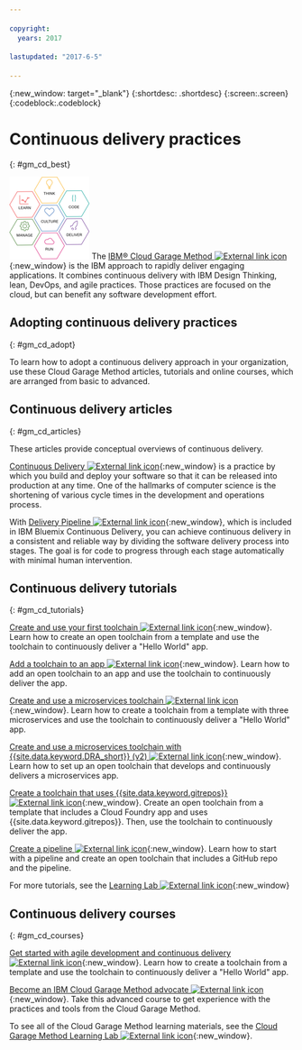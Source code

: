 ```yaml
---

copyright:
  years: 2017

lastupdated: "2017-6-5"

---
```

<!-- Copyright info at top of file: REQUIRED
    The copyright info is YAML content that must occur at the top of the MD file, before attributes are listed.
    It must be surrounded by 3 dashes.
    The value "years" can contain just one year or a two years separated by a comma. (years: 2014, 2016)
    Indentation as per the previous template must be preserved.
-->

{:new_window: target="_blank"}
{:shortdesc: .shortdesc}
{:screen:.screen}
{:codeblock:.codeblock}

# Continuous delivery practices
{: #gm_cd_best}

![Garage Method phases](images/garage_method_phases.png)  The [IBM&reg; Cloud Garage Method ![External link icon](../../icons/launch-glyph.svg "External link icon")](https://www.ibm.com/devops/method){:new_window} is the IBM approach to rapidly deliver engaging applications. It combines continuous delivery with IBM Design Thinking, lean, DevOps, and agile practices. Those practices are focused on the cloud, but can benefit any software development effort.


## Adopting continuous delivery practices
{: #gm_cd_adopt}

To learn how to adopt a continuous delivery approach in your organization, use these Cloud Garage Method articles, tutorials and online courses, which are arranged from basic to advanced.

## Continuous delivery articles
{: #gm_cd_articles}

These articles provide conceptual overviews of continuous delivery.

[Continuous Delivery ![External link icon](../../icons/launch-glyph.svg "External link icon")](https://www.ibm.com/devops/method/content/deliver/tool_continuous_delivery/){:new_window} is a practice by which you build and deploy your software so that it can be released into production at any time. One of the hallmarks of computer science is the shortening of various cycle times in the development and operations process.

With [Delivery Pipeline ![External link icon](../../icons/launch-glyph.svg "External link icon")](https://www.ibm.com/devops/method/content/deliver/tool_delivery_pipeline/){:new_window}, which is included in IBM Bluemix Continuous Delivery, you can achieve continuous delivery in a consistent and reliable way by dividing the software delivery process into stages. The goal is for code to progress through each stage automatically with minimal human intervention.

## Continuous delivery tutorials
{: #gm_cd_tutorials}

[Create and use your first toolchain ![External link icon](../../icons/launch-glyph.svg "External link icon")](https://www.ibm.com/devops/method/tutorials/tutorial_toolchain_flow){:new_window}. Learn how to create an open toolchain from a template and use the toolchain to continuously deliver a "Hello World" app.

[Add a toolchain to an app ![External link icon](../../icons/launch-glyph.svg "External link icon")](https://www.ibm.com/devops/method/tutorials/tutorial_app_to_toolchain?=task1){:new_window}. Learn how to add an open toolchain to an app and use the toolchain to continuously deliver the app.

[Create and use a microservices toolchain ![External link icon](../../icons/launch-glyph.svg "External link icon")](https://www.ibm.com/devops/method/tutorials/tutorial_toolchain_microservices){:new_window}. Learn how to create a toolchain from a template with three microservices and use the toolchain to continuously deliver a "Hello World" app.

[Create and use a microservices toolchain with {{site.data.keyword.DRA_short}} (v2) ![External link icon](../../icons/launch-glyph.svg "External link icon")](https://www.ibm.com/devops/method/tutorials/tutorial_toolchain_microservices_cd?task=1){:new_window}. Learn how to set up an open toolchain that develops and continuously delivers a microservices app.

[Create a toolchain that uses {{site.data.keyword.gitrepos}} ![External link icon](../../icons/launch-glyph.svg "External link icon")](https://www.ibm.com/devops/method/tutorials/tutorial_toolchain_cfv2){:new_window}. Create an open toolchain from a template that includes a Cloud Foundry app and uses {{site.data.keyword.gitrepos}}. Then, use the toolchain to continuously deliver the app.

[Create a pipeline ![External link icon](../../icons/launch-glyph.svg "External link icon")](https://www.ibm.com/devops/method/tutorials/tutorial_first_pipeline){:new_window}. Learn how to start with a pipeline and create an open toolchain that includes a GitHub repo and the pipeline.

For more tutorials, see the [Learning Lab ![External link icon](../../icons/launch-glyph.svg "External link icon")](https://www.ibm.com/devops/method/category/courses){:new_window}

## Continuous delivery courses
{: #gm_cd_courses}

[Get started with agile development and continuous delivery ![External link icon](../../icons/launch-glyph.svg "External link icon")](https://www.ibm.com/devops/method/content/course/get_started_agile_cd){:new_window}. Learn how to create a toolchain from a template and use the toolchain to continuously deliver a "Hello World" app.

[Become an IBM Cloud Garage Method advocate ![External link icon](../../icons/launch-glyph.svg "External link icon")](https://www.ibm.com/devops/method/content/course/gm_advocate){:new_window}. Take this advanced course to get experience with the practices and tools from the Cloud Garage Method.

To see all of the Cloud Garage Method learning materials, see the [Cloud Garage Method Learning Lab ![External link icon](../../icons/launch-glyph.svg "External link icon")](https://www.ibm.com/devops/method/category/courses){:new_window}.
